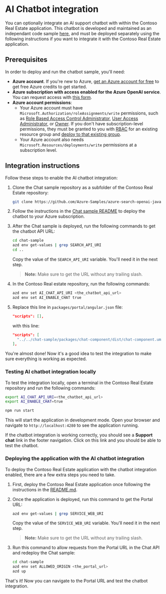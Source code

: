 # AI Chatbot integration

You can optionally integrate an AI support chatbot with within the Contoso Real Estate application. 
This chatbot is developed and maintained as an independant code sample [here](https://github.com/Azure-Samples/azure-search-openai-javascript), and must be deployed separately using the following instructions if you want to integrate it with the Contoso Real Estate application.

## Prerequisites

In order to deploy and run the chatbot sample, you'll need:

- **Azure account**. If you're new to Azure, [get an Azure account for free](https://learn.microsoft.com/azure/search/search-what-is-azure-search) to get free Azure credits to get started.
- **Azure subscription with access enabled for the Azure OpenAI service**. You can request access with [this form](https://aka.ms/oaiapply).
- **Azure account permissions**:
  - Your Azure account must have `Microsoft.Authorization/roleAssignments/write` permissions, such as [Role Based Access Control Administrator](https://learn.microsoft.com/azure/role-based-access-control/built-in-roles#role-based-access-control-administrator-preview), [User Access Administrator](https://learn.microsoft.com/azure/role-based-access-control/built-in-roles#user-access-administrator), or [Owner](https://learn.microsoft.com/azure/role-based-access-control/built-in-roles#owner). If you don't have subscription-level permissions, they must be granted to you with [RBAC](https://learn.microsoft.com/azure/role-based-access-control/built-in-roles#role-based-access-control-administrator-preview) for an existing resource group and [deploy to that existing group](#existing-resource-group).
  - Your Azure account also needs `Microsoft.Resources/deployments/write` permissions at a subscription level.

## Integration instructions

Follow these steps to enable the AI chatbot integration:

1. Clone the Chat sample repository as a subfolder of the Contoso Real Estate repository:

    ```bash
    git clone https://github.com/Azure-Samples/azure-search-openai-javascript.git chat-sample
    ```

2. Follow the instructions in the [Chat sample README](https://github.com/Azure-Samples/azure-search-openai-javascript#azure-deployment) to deploy the chatbot to your Azure subscription.

3. After the Chat sample is deployed, run the following commands to get the chatbot API URL:
    ```bash
    cd chat-sample
    azd env get-values | grep SEARCH_API_URI
    cd ..
    ```

    Copy the value of the `SEARCH_API_URI` variable. You'll need it in the next step.

    > **Note:** Make sure to get the URL without any trailing slash.

4. In the Contoso Real estate repository, run the following commands:

    ```bash
    azd env set AI_CHAT_API_URI <the_chatbot_api_url>
    azd env set AI_ENABLE_CHAT true
    ```

5. Replace this line in `packages/portal/angular.json` file:

    ```json
    "scripts": [],
    ```

    with this line:

    ```json
    "scripts": [
      "../../chat-sample/packages/chat-component/dist/chat-component.umd.cjs"
    ],
    ```

You're almost done! Now it's a good idea to test the integration to make sure everything is working as expected.

### Testing AI chatbot integration locally

To test the integration locally, open a terminal in the Contoso Real Estate repository and run the following commands:

```bash
export AI_CHAT_API_URI=<the_chatbot_api_url>
export AI_ENABLE_CHAT=true

npm run start
```

This will start the application in development mode. Open your browser and navigate to `http://localhost:4280` to see the application running.

If the chatbot integration is working correctly, you should see a **Support chat** link in the footer navigation. Click on this link and you should be able to test the chatbot.

### Deploying the application with the AI chatbot integration

To deploy the Contoso Real Estate application with the chatbot integration enabled, there are a few extra steps you need to take.

1. First, deploy the Contoso Real Estate application once following the instructions in the [README.md](../README.md#deploy-to-azure).

2. Once the application is deployed, run this command to get the Portal URL:

    ```bash
    azd env get-values | grep SERVICE_WEB_URI
    ```

    Copy the value of the `SERVICE_WEB_URI` variable. You'll need it in the next step.

    > **Note:** Make sure to get the URL without any trailing slash.

3. Run this command to allow requests from the Portal URL in the Chat API and redeploy the Chat sample:
  
    ```bash
    cd chat-sample
    azd env set ALLOWED_ORIGIN <the_portal_url>
    azd up
    ```

That's it! Now you can navigate to the Portal URL and test the chatbot integration.
